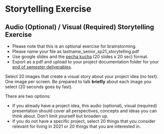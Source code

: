 # Storytelling Exercise

## Audio \(Optional\) / Visual \(Required\) Storytelling Exercise

* Please note that this is an optional exercise for brainstorming.
* Please name your file as lastname\_senior\_sp21\_storytelling.pdf
* Use google slides and the [pecha kucha](../pre-work/pecha_kucha.md) \(20 slides x 20 sec\) format. 
* Export as a pdf and upload to your project documentation folder for your [end of semester deliverables](../end_of_semester_deliverables/).

Select 20 images that create a visual story about your project idea \(no text\). One image per screen. Be prepared to talk **briefly** about each image you select \(20 seconds goes by fast\).

There are two options:

* If you already have a project idea, this audio \(optional\), visual \(required\) presentation should cover all perspectives, concepts and ideas you can think about. Don’t limit yourself but broaden up.
* If you do not have a specific project, select 20 things that you consider relevant for living in 2021 or 20 things that you are interested in.

